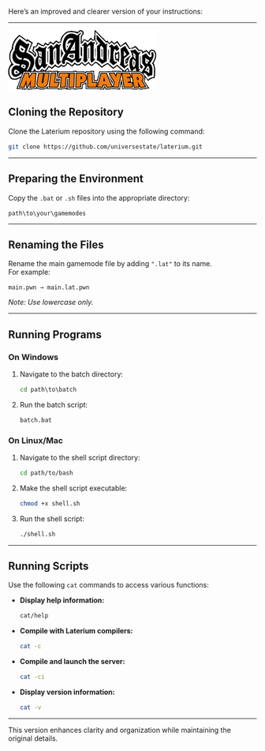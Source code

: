 Here’s an improved and clearer version of your instructions:

---

![image](logo.png)

## Cloning the Repository  
Clone the Laterium repository using the following command:  
```bash
git clone https://github.com/universestate/laterium.git
```

---

## Preparing the Environment  
Copy the `.bat` or `.sh` files into the appropriate directory:  
```plaintext
path\to\your\gamemodes
```

---

## Renaming the Files  
Rename the main gamemode file by adding `".lat"` to its name.  
For example:  
```plaintext
main.pwn → main.lat.pwn
```  
*Note: Use lowercase only.*

---

## Running Programs  

### On Windows  
1. Navigate to the batch directory:  
   ```bat
   cd path\to\batch
   ```
2. Run the batch script:  
   ```bat
   batch.bat
   ```

### On Linux/Mac  
1. Navigate to the shell script directory:  
   ```bash
   cd path/to/bash
   ```
2. Make the shell script executable:  
   ```bash
   chmod +x shell.sh
   ```
3. Run the shell script:  
   ```bash
   ./shell.sh
   ```

---

## Running Scripts  

Use the following `cat` commands to access various functions:  

- **Display help information:**  
  ```bash
  cat/help
  ```

- **Compile with Laterium compilers:**  
  ```bash
  cat -c
  ```

- **Compile and launch the server:**  
  ```bash
  cat -ci
  ```

- **Display version information:**  
  ```bash
  cat -v
  ```

---

This version enhances clarity and organization while maintaining the original details.
